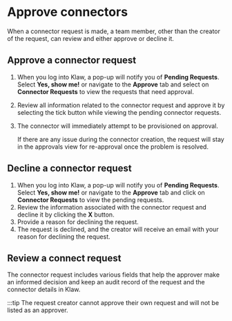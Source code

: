 # Approve connectors

When a connector request is made, a team member, other than the creator
of the request, can review and either approve or decline it.

## Approve a connector request

1.  When you log into Klaw, a pop-up will notify you of **Pending
    Requests**. Select **Yes, show me!** or navigate to the **Approve**
    tab and select on **Connector Requests** to view the requests that
    need approval.
2.  Review all information related to the connector request and approve
    it by selecting the tick button while viewing the pending connector
    requests.
 
3. The connector will immediately attempt to be provisioned on
    approval.

    If there are any issue during the connector creation, the request will stay in the approvals view for re-approval once the problem is resolved.

## Decline a connector request

1.  When you log into Klaw, a pop-up will notify you of **Pending
    Requests**. Select **Yes, show me!** or navigate to the **Approve**
    tab and click on **Connector Requests** to view the pending
    requests.
2.  Review the information associated with the connector request and
    decline it by clicking the **X** button.
3.  Provide a reason for declining the request.
4.  The request is declined, and the creator will receive an email with
    your reason for declining the request.

## Review a connect request

The connector request includes various fields that help the approver
make an informed decision and keep an audit record of the request and
the connector details in Klaw.

:::tip
The request creator cannot approve their own request and will not be
listed as an approver.

